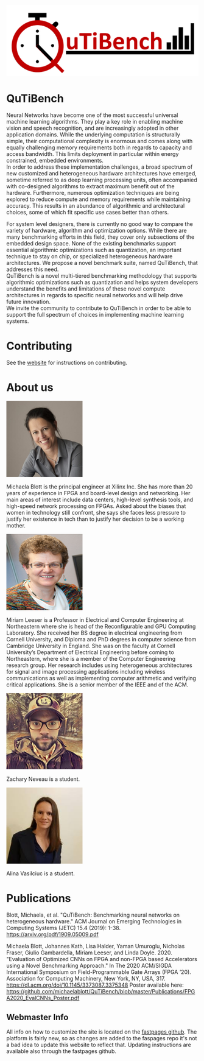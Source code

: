 ![logo](images/QuTiBench_Logo.png)

# QuTiBench
Neural Networks have become one of the most successful universal machine learning algorithms. 
They play a key role in enabling machine vision and speech recognition, and are increasingly 
adopted in other application domains. 
While the underlying computation is structurally simple, their computational complexity is enormous 
and comes along with equally challenging memory requirements both in regards to capacity and access bandwidth. 
This limits deployment in particular within energy constrained, embedded environments.  
In order to address these implementation challenges, a broad spectrum of new customized and heterogeneous 
hardware architectures have emerged, sometime referred to as deep learning processing units, 
often accompanied with co-designed algorithms to extract maximum benefit out of the hardware. 
Furthermore, numerous optimization techniques are being explored to reduce 
compute and memory requirements while maintaining accuracy.
This results in an abundance of algorithmic and architectural choices, some of which fit specific use cases 
better than others.  

For system level designers, there is currently no good way to compare the variety of hardware, algorithm and 
optimization options. While there are many benchmarking efforts in this field, they cover only subsections of 
the embedded design space.  None of the existing benchmarks support essential algorithmic optimizations such as 
quantization, an important technique to stay on chip, or specialized heterogeneous hardware architectures. 
We propose a novel benchmark suite, named QuTiBench, that addresses this need.  
QuTiBench is a novel multi-tiered benchmarking methodology that supports algorithmic optimizations such as 
quantization and helps system developers understand the benefits and limitations of these novel compute architectures 
in regards to specific neural networks and will help drive future innovation.  
We invite the community to contribute to QuTiBench in order to be able to support the full spectrum of choices 
in implementing machine learning systems.

# Contributing
See the [website](https://rcl-lab.github.io/qutibench/contributing/meta/2020/04/09/Contributing.html) for instructions on contributing.


# About us
<img src="images/michaela_blott.png" alt="drawing" style="width:200px;height:200px"/>

Michaela Blott is the principal engineer at Xilinx Inc. She has more than 20 years of experience in FPGA and board-level design and networking. Her main areas of interest include data centers, high-level synthesis tools, and high-speed network processing on FPGAs. Asked about the biases that women in technology still confront, she says she faces less pressure to justify her existence in tech than to justify her decision to be a working mother.
 

<img src="images/miriam_leeser.png" alt="drawing" style="width:200px;height:200px"/>

Miriam Leeser is a Professor in Electrical and Computer Engineering at Northeastern where she is head of the Reconfigurable and GPU Computing Laboratory.  She received her BS degree in electrical engineering from Cornell University, and Diploma and PhD degrees in computer science from Cambridge University in England. She was on the faculty at Cornell University’s Department of Electrical Engineering before coming to Northeastern, where she is a member of the Computer Engineering research group. Her research includes using heterogeneous architectures for signal and image processing applications including wireless communications as well as implementing computer arithmetic and verifying critical applications. She is a senior member of the IEEE and of the ACM.
 
<img src="images/zachary_neveau.png" alt="drawing" style="width:200px;height:200px"/> 

Zachary Neveau is a student.

<img src="images/alina_vasilciuc.png" alt="drawing" style="width:200px;height:200px"/> 

Alina Vasilciuc is a student.

# Publications
Blott, Michaela, et al. "QuTiBench: Benchmarking neural networks on heterogeneous hardware." 
ACM Journal on Emerging Technologies in Computing Systems (JETC) 15.4 (2019): 1-38.
https://arxiv.org/pdf/1909.05009.pdf

Michaela Blott, Johannes Kath, Lisa Halder, Yaman Umuroglu, Nicholas Fraser, Giulio Gambardella, 
Miriam Leeser, and Linda Doyle. 2020. 
"Evaluation of Optimized CNNs on FPGA and non-FPGA based Accelerators using a Novel Benchmarking Approach." In The 
2020 ACM/SIGDA International Symposium on Field-Programmable Gate Arrays (FPGA ’20).
Association for Computing Machinery, New York, NY, USA, 317. 
https://dl.acm.org/doi/10.1145/3373087.3375348
Poster available here: https://github.com/michaelablott/QuTiBench/blob/master/Publications/FPGA2020_EvalCNNs_Poster.pdf

## Webmaster Info
All info on how to customize the site is located on the [fastpages github](https://github.com/fastai/fastpages). The platform is fairly new, so as changes are added to the faspages repo it's not a bad idea to update this website to reflect that. Updating instructions are available also through the fastpages github.